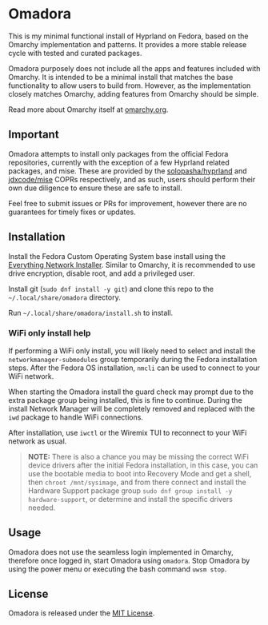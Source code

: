 # Omadora

This is my minimal functional install of Hyprland on Fedora, based on the Omarchy implementation and patterns.
It provides a more stable release cycle with tested and curated packages.

Omadora purposely does not include all the apps and features included with Omarchy.
It is intended to be a minimal install that matches the base functionality to allow users to build from.
However, as the implementation closely matches Omarchy, adding features from Omarchy should be simple.

Read more about Omarchy itself at [omarchy.org](https://omarchy.org).

## Important

Omadora attempts to install only packages from the official Fedora repositories, currently with the exception of a few Hyprland related packages, and mise.
These are provided by the [solopasha/hyprland](https://copr.fedorainfracloud.org/coprs/solopasha/hyprland/) and [jdxcode/mise](https://copr.fedorainfracloud.org/coprs/jdxcode/mise/) COPRs respectively, and as such, users should perform their own due diligence to ensure these are safe to install.

Feel free to submit issues or PRs for improvement, however there are no guarantees for timely fixes or updates.

## Installation

Install the Fedora Custom Operating System base install using the [Everything Network Installer](https://alt.fedoraproject.org/).
Similar to Omarchy, it is recommended to use drive encryption, disable root, and add a privileged user.

Install git (`sudo dnf install -y git`) and clone this repo to the `~/.local/share/omadora` directory.

Run `~/.local/share/omadora/install.sh` to install.

### WiFi only install help

If performing a WiFi only install, you will likely need to select and install the `networkmanager-submodules` group temporarily during the Fedora installation steps.
After the Fedora OS installation, `nmcli` can be used to connect to your WiFi network.

When starting the Omadora install the guard check may prompt due to the extra package group being installed, this is fine to continue.
During the install Network Manager will be completely removed and replaced with the `iwd` package to handle WiFi connections.

After installation, use `iwctl` or the Wiremix TUI to reconnect to your WiFi network as usual.

> **NOTE:** There is also a chance you may be missing the correct WiFi device drivers after the initial Fedora installation, in this case, you can use the bootable media to boot into Recovery Mode and get a shell, then `chroot /mnt/sysimage`, and from there connect and install the Hardware Support package group  `sudo dnf group install -y hardware-support`, or determine and install the specific drivers needed.

## Usage

Omadora does not use the seamless login implemented in Omarchy, therefore once logged in, start Omadora using `omadora`.
Stop Omadora by using the power menu or executing the bash command `uwsm stop`.

## License

Omadora is released under the [MIT License](https://opensource.org/licenses/MIT).

